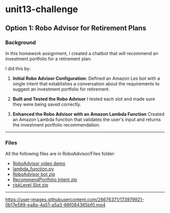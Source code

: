 # unit13-challenge
## Option 1: Robo Advisor for Retirement Plans

### Background

In this homework assignment, I created a chatbot that will recommend an investment portfolio for a retirement plan.

I did this by:

1. **Initial Robo Advisor Configuration:** Defined an Amazon Lex bot with a single intent that establishes a conversation about the requirements to suggest an investment portfolio for retirement.

2. **Built and Tested the Robo Advisor** I tested each slot and made sure they were being saved correctly.

3. **Enhanced the Robo Advisor with an Amazon Lambda Function** Created an Amazon Lambda function that validates the user's input and returns the investment portfolio recommendation.
---

### Files
All the following files are in RoboAdvisor/Files folder:
- [RoboAdvisor video demo](RoboAdvisor/Files/AMZNLEXRoboAdvisor.mp4)
- [lambda_function.py](RoboAdvisor/Files/lambda_function.py)
- [RoboAdvisor bot zip](RoboAdvisor/Files/RoboAdvisor_2_b363d5b9-5817-4ec1-9d66-f172fc235e98_Bot_LEX_V1.zip)
- [RecommendPortfolio Intent zip](RoboAdvisor/Files/RecommendPortfolio_18_9ec75b7c-2827-45b6-a9e8-aeeee59d10d4_Intent_LEX_V1.zip)
- [riskLevel Slot zip](RoboAdvisor/Files/riskLevel_1_6be8c4b4-afcc-4e64-af9e-1e287c249a30_SlotType_LEX_V1.zip)
---


https://user-images.githubusercontent.com/26676371/173979921-0b17e589-ea8a-4a51-a5a3-66f084365bf0.mp4